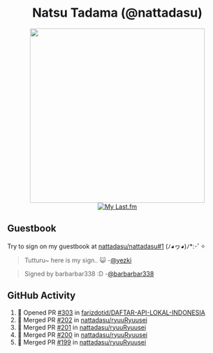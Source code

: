 <div align="center">

# Natsu Tadama (@nattadasu)

[<img width="400" src="https://spotify.nattadeploy.my.id/api?theme=dark&scan=true">](https://open.spotify.com/user/nattadasu)<br>
[![My Last.fm](https://lastfm.nattadeploy.my.id/api?user=nattadasu&loved=true)](https://www.last.fm/user/nattadasu)
</div>

## Guestbook

Try to sign on my guestbook at [nattadasu/nattadasu#1](https://github.com/nattadasu/nattadasu/issues/1) (ﾉ◕ヮ◕)ﾉ\*:･ﾟ✧

<!--START:guestbook-->
> Tutturu~  here is my sign.. :smiley_cat: 
> -[@yezki](https://github.com/yezki)

> Signed by barbarbar338 :D
> -[@barbarbar338](https://github.com/barbarbar338)
<!--END:guestbook-->

## GitHub Activity
<!--START_SECTION:activity-->
1. 💪 Opened PR [#303](https://github.com/farizdotid/DAFTAR-API-LOKAL-INDONESIA/pull/303) in [farizdotid/DAFTAR-API-LOKAL-INDONESIA](https://github.com/farizdotid/DAFTAR-API-LOKAL-INDONESIA)
2. 🎉 Merged PR [#202](https://github.com/nattadasu/ryuuRyuusei/pull/202) in [nattadasu/ryuuRyuusei](https://github.com/nattadasu/ryuuRyuusei)
3. 🎉 Merged PR [#201](https://github.com/nattadasu/ryuuRyuusei/pull/201) in [nattadasu/ryuuRyuusei](https://github.com/nattadasu/ryuuRyuusei)
4. 🎉 Merged PR [#200](https://github.com/nattadasu/ryuuRyuusei/pull/200) in [nattadasu/ryuuRyuusei](https://github.com/nattadasu/ryuuRyuusei)
5. 🎉 Merged PR [#199](https://github.com/nattadasu/ryuuRyuusei/pull/199) in [nattadasu/ryuuRyuusei](https://github.com/nattadasu/ryuuRyuusei)
<!--END_SECTION:activity-->
